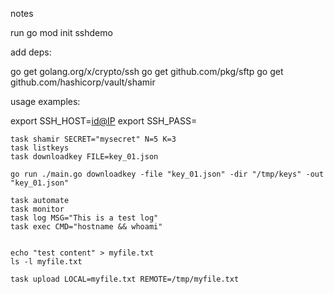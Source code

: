 notes

run go mod init sshdemo

add deps:

go get golang.org/x/crypto/ssh
go get github.com/pkg/sftp
go get github.com/hashicorp/vault/shamir


usage examples:

export SSH_HOST=<id@IP>
export SSH_PASS=<passcode>


```
task shamir SECRET="mysecret" N=5 K=3
task listkeys
task downloadkey FILE=key_01.json

go run ./main.go downloadkey -file "key_01.json" -dir "/tmp/keys" -out "key_01.json"

task automate
task monitor
task log MSG="This is a test log"
task exec CMD="hostname && whoami"


echo "test content" > myfile.txt
ls -l myfile.txt

task upload LOCAL=myfile.txt REMOTE=/tmp/myfile.txt

```